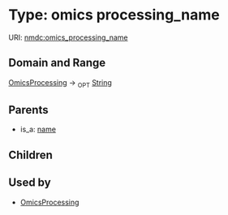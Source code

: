 
# Type: omics processing_name




URI: [nmdc:omics_processing_name](https://microbiomedata/meta/omics_processing_name)


## Domain and Range

[OmicsProcessing](OmicsProcessing.md) ->  <sub>OPT</sub> [String](types/String.md)

## Parents

 *  is_a: [name](name.md)

## Children


## Used by

 * [OmicsProcessing](OmicsProcessing.md)
